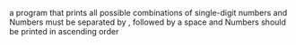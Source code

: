 a program that prints all possible combinations of single-digit numbers and Numbers must be separated by , followed by a space and Numbers should be printed in ascending order
